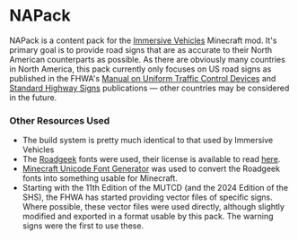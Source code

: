 # NAPack
NAPack is a content pack for the [Immersive Vehicles](https://github.com/DonBruce64/MinecraftTransportSimulator) Minecraft mod. It's primary goal is to provide road signs that are as accurate to their North American counterparts as possible. As there are obviously many countries in North America, this pack currently only focuses on US road signs as published in the FHWA's [Manual on Uniform Traffic Control Devices](https://mutcd.fhwa.dot.gov/kno_11th_Edition.htm) and [Standard Highway Signs](https://mutcd.fhwa.dot.gov/kno-shs_2024.htm) publications — other countries may be considered in the future.

### Other Resources Used
* The build system is pretty much identical to that used by Immersive Vehicles
* The [Roadgeek](https://github.com/sammdot/roadgeek-fonts) fonts were used, their license is available to read [here](https://github.com/sammdot/roadgeek-fonts/blob/master/LICENSE).
* [Minecraft Unicode Font Generator](https://github.com/codehz/minecraft-unicode-font-generator) was used to convert the Roadgeek fonts into something usable for Minecraft.
* Starting with the 11th Edition of the MUTCD (and the 2024 Edition of the SHS), the FHWA has started providing vector files of specific signs. Where possible, these vector files were used directly, although slightly modified and exported in a format usable by this pack. The warning signs were the first to use these.